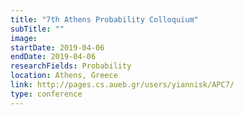```yaml
---
title: "7th Athens Probability Colloquium"
subTitle: ""
image:
startDate: 2019-04-06
endDate: 2019-04-06
researchFields: Probability
location: Athens, Greece
link: http://pages.cs.aueb.gr/users/yiannisk/APC7/
type: conference
---
```

